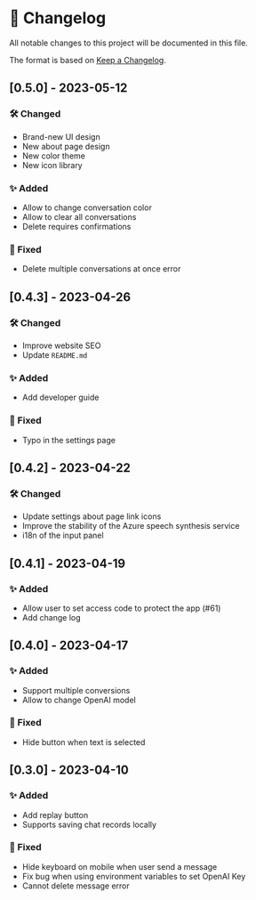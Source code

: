 # 📝 Changelog

All notable changes to this project will be documented in this file.

The format is based on [Keep a Changelog](https://keepachangelog.com/en/1.0.0/).

## [0.5.0] - 2023-05-12
### 🛠️ Changed
- Brand-new UI design
- New about page design
- New color theme
- New icon library

### ✨ Added
- Allow to change conversation color
- Allow to clear all conversations
- Delete requires confirmations

### 🐞 Fixed
- Delete multiple conversations at once error

## [0.4.3] - 2023-04-26
### 🛠️ Changed
- Improve website SEO
- Update `README.md`

### ✨ Added
- Add developer guide

### 🐞 Fixed
- Typo in the settings page

## [0.4.2] - 2023-04-22
### 🛠️ Changed
- Update settings about page link icons
- Improve the stability of the Azure speech synthesis service
- i18n of the input panel

## [0.4.1] - 2023-04-19

### ✨ Added
- Allow user to set access code to protect the app (#61) 
- Add change log

## [0.4.0] - 2023-04-17
### ✨ Added
- Support multiple conversions
- Allow to change OpenAI model

### 🐞 Fixed
- Hide button when text is selected

## [0.3.0] - 2023-04-10
### ✨ Added
- Add replay button
- Supports saving chat records locally

### 🐞 Fixed
- Hide keyboard on mobile when user send a message
- Fix bug when using environment variables to set OpenAI Key
- Cannot delete message error
